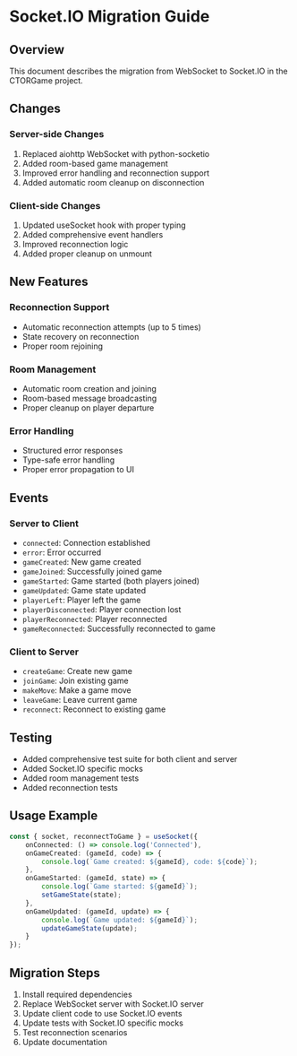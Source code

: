 # Socket.IO Migration Guide

## Overview
This document describes the migration from WebSocket to Socket.IO in the CTORGame project.

## Changes

### Server-side Changes
1. Replaced aiohttp WebSocket with python-socketio
2. Added room-based game management
3. Improved error handling and reconnection support
4. Added automatic room cleanup on disconnection

### Client-side Changes
1. Updated useSocket hook with proper typing
2. Added comprehensive event handlers
3. Improved reconnection logic
4. Added proper cleanup on unmount

## New Features

### Reconnection Support
- Automatic reconnection attempts (up to 5 times)
- State recovery on reconnection
- Proper room rejoining

### Room Management
- Automatic room creation and joining
- Room-based message broadcasting
- Proper cleanup on player departure

### Error Handling
- Structured error responses
- Type-safe error handling
- Proper error propagation to UI

## Events

### Server to Client
- `connected`: Connection established
- `error`: Error occurred
- `gameCreated`: New game created
- `gameJoined`: Successfully joined game
- `gameStarted`: Game started (both players joined)
- `gameUpdated`: Game state updated
- `playerLeft`: Player left the game
- `playerDisconnected`: Player connection lost
- `playerReconnected`: Player reconnected
- `gameReconnected`: Successfully reconnected to game

### Client to Server
- `createGame`: Create new game
- `joinGame`: Join existing game
- `makeMove`: Make a game move
- `leaveGame`: Leave current game
- `reconnect`: Reconnect to existing game

## Testing
- Added comprehensive test suite for both client and server
- Added Socket.IO specific mocks
- Added room management tests
- Added reconnection tests

## Usage Example

```typescript
const { socket, reconnectToGame } = useSocket({
    onConnected: () => console.log('Connected'),
    onGameCreated: (gameId, code) => {
        console.log(`Game created: ${gameId}, code: ${code}`);
    },
    onGameStarted: (gameId, state) => {
        console.log(`Game started: ${gameId}`);
        setGameState(state);
    },
    onGameUpdated: (gameId, update) => {
        console.log(`Game updated: ${gameId}`);
        updateGameState(update);
    }
});
```

## Migration Steps
1. Install required dependencies
2. Replace WebSocket server with Socket.IO server
3. Update client code to use Socket.IO events
4. Update tests with Socket.IO specific mocks
5. Test reconnection scenarios
6. Update documentation